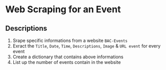 # Web Scraping for an Event
 
 ## Descriptions
 1) Srape specific informations from a website `BAC-Events`
 2) Exract the `Title`, `Date`, `Time`, `Descriptions`, `Image` & `URL event` for every event
 3) Create a dictionary that contains above informations
 4) List up the number of events contain in the website

